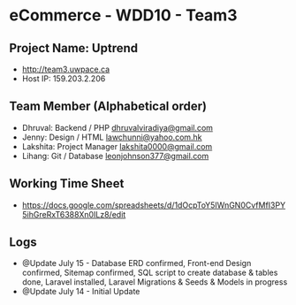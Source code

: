 # eCommerce - WDD10 - Team3

## Project Name: Uptrend
-   <http://team3.uwpace.ca>
-   Host IP: 159.203.2.206

## Team Member (Alphabetical order)

-   Dhruval: Backend / PHP <dhruvalviradiya@gmail.com>
-   Jenny: Design / HTML <lawchunni@yahoo.com.hk>
-   Lakshita: Project Manager <lakshita0000@gmail.com>
-   Lihang: Git / Database <leonjohnson377@gmail.com>

## Working Time Sheet
- <https://docs.google.com/spreadsheets/d/1dOcpToY5IWnGN0CvfMfI3PY5ihGreRxT6388Xn0ILz8/edit>

## Logs
-   @Update July 15 - Database ERD confirmed, Front-end Design confirmed, Sitemap confirmed, SQL script to create database & tables done, Laravel installed, Laravel Migrations & Seeds & Models in progress
-   @Update July 14 - Initial Update
